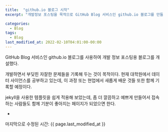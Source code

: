 ```yaml
---
title:  "github.io 블로그 시작"
excerpt: "개발정보 포스팅을 목적으로 GitHub Blog 서비스인 github.io 블로그를 만들었다."

categories:
  - Blog
tags:
  - Blog
last_modified_at: 2022-02-10T04:01:00-00:00
---
```


GitHub Blog 서비스인 github.io 블로그를 사용하여 개발 정보 포스팅용 블로그를 개설했다.

개발하면서 부딪힌 자잘한 문제들을 기록해 두는 것이 목적이다.
현재 대학원에서 데이터 사이언스를 공부하고 있는데, 이 과정 또는 현업에서 새롭게 배운 것들 또한 함께 기록할 예정이다.

jekyll을 사용한 템플릿을 쉽게 적용해 보았는데, 좀 더 깔끔하고 예쁘게 만들어서 접속하는 사람들도 함께 기분이 좋아지는 페이지가 되었으면 한다.

-
마지막으로 수정된 시간:  {{ page.last_modified_at }}